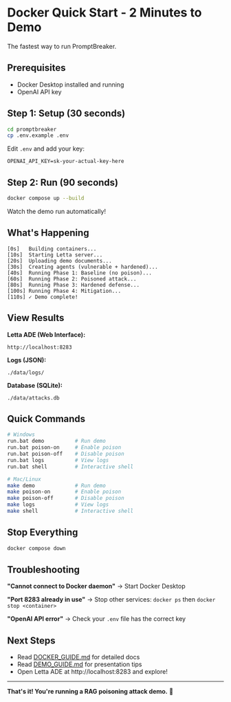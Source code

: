 # Docker Quick Start - 2 Minutes to Demo

The fastest way to run PromptBreaker.

## Prerequisites
- Docker Desktop installed and running
- OpenAI API key

## Step 1: Setup (30 seconds)

```bash
cd promptbreaker
cp .env.example .env
```

Edit `.env` and add your key:
```
OPENAI_API_KEY=sk-your-actual-key-here
```

## Step 2: Run (90 seconds)

```bash
docker compose up --build
```

Watch the demo run automatically!

## What's Happening

```
[0s]   Building containers...
[10s]  Starting Letta server...
[20s]  Uploading demo documents...
[30s]  Creating agents (vulnerable + hardened)...
[40s]  Running Phase 1: Baseline (no poison)...
[60s]  Running Phase 2: Poisoned attack...
[80s]  Running Phase 3: Hardened defense...
[100s] Running Phase 4: Mitigation...
[110s] ✓ Demo complete!
```

## View Results

**Letta ADE (Web Interface):**
```
http://localhost:8283
```

**Logs (JSON):**
```
./data/logs/
```

**Database (SQLite):**
```
./data/attacks.db
```

## Quick Commands

```bash
# Windows
run.bat demo          # Run demo
run.bat poison-on     # Enable poison
run.bat poison-off    # Disable poison
run.bat logs          # View logs
run.bat shell         # Interactive shell

# Mac/Linux
make demo             # Run demo
make poison-on        # Enable poison
make poison-off       # Disable poison
make logs             # View logs
make shell            # Interactive shell
```

## Stop Everything

```bash
docker compose down
```

## Troubleshooting

**"Cannot connect to Docker daemon"**
→ Start Docker Desktop

**"Port 8283 already in use"**
→ Stop other services: `docker ps` then `docker stop <container>`

**"OpenAI API error"**
→ Check your `.env` file has the correct key

## Next Steps

- Read [DOCKER_GUIDE.md](DOCKER_GUIDE.md) for detailed docs
- Read [DEMO_GUIDE.md](DEMO_GUIDE.md) for presentation tips
- Open Letta ADE at http://localhost:8283 and explore!

---

**That's it! You're running a RAG poisoning attack demo.** 🚀
